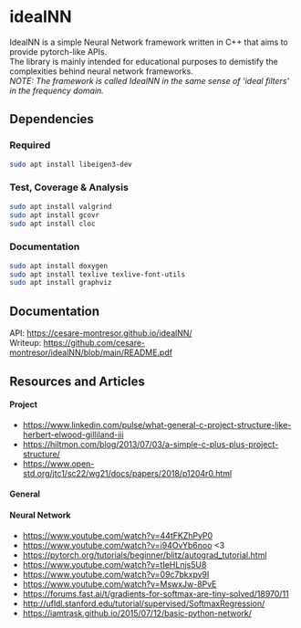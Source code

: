 # idealNN
IdealNN is a simple Neural Network framework written in C++ that aims to provide pytorch-like APIs.     
The library is mainly intended for educational purposes to demistify the complexities behind neural network frameworks.    
_NOTE: The framework is called IdealNN in the same sense of 'ideal filters' in the frequency domain._

## Dependencies

### Required
```bash
sudo apt install libeigen3-dev 
```

### Test, Coverage & Analysis
```bash
sudo apt install valgrind
sudo apt install gcovr
sudo apt install cloc
```

### Documentation
```bash
sudo apt install doxygen 
sudo apt install texlive texlive-font-utils
sudo apt install graphviz
```

## Documentation
     
API: https://cesare-montresor.github.io/idealNN/     
Writeup: https://github.com/cesare-montresor/idealNN/blob/main/README.pdf     
    
## Resources and Articles

#### Project
- https://www.linkedin.com/pulse/what-general-c-project-structure-like-herbert-elwood-gilliland-iii
- https://hiltmon.com/blog/2013/07/03/a-simple-c-plus-plus-project-structure/
- https://www.open-std.org/jtc1/sc22/wg21/docs/papers/2018/p1204r0.html


#### General


#### Neural Network
- https://www.youtube.com/watch?v=44tFKZhPyP0
- https://www.youtube.com/watch?v=i94OvYb6noo <3
- https://pytorch.org/tutorials/beginner/blitz/autograd_tutorial.html
- https://www.youtube.com/watch?v=tIeHLnjs5U8
- https://www.youtube.com/watch?v=09c7bkxpv9I
- https://www.youtube.com/watch?v=MswxJw-8PvE
- https://forums.fast.ai/t/gradients-for-softmax-are-tiny-solved/18970/11
- http://ufldl.stanford.edu/tutorial/supervised/SoftmaxRegression/
- https://iamtrask.github.io/2015/07/12/basic-python-network/
